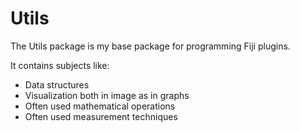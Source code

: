 # Utils
The Utils package is my base package for programming Fiji plugins.

It contains subjects like:
- Data structures
- Visualization both in image as in graphs
- Often used mathematical operations
- Often used measurement techniques

